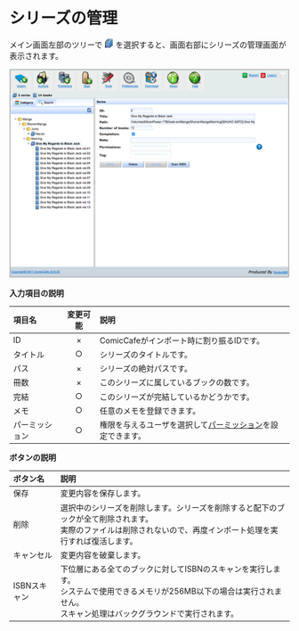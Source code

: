 # シリーズの管理
メイン画面左部のツリーで ![](https://raw.githubusercontent.com/burton999dev/ComicCafeHelp/master/images/server/icon/books.png) を選択すると、画面右部にシリーズの管理画面が表示されます。


<img src='https://raw.githubusercontent.com/burton999dev/ComicCafeHelp/master/images/en/server/Series.png' width='800px'/>


**入力項目の説明**
    
|項目名|変更可能|説明|
|:-----------|:-----------:|:------------|
ID|×|ComicCafeがインポート時に割り振るIDです。
タイトル|○|シリーズのタイトルです。
パス|×|シリーズの絶対パスです。
冊数|×|このシリーズに属しているブックの数です。
完結|○|このシリーズが完結しているかどうかです。
メモ|○|任意のメモを登録できます。
パーミッション|○|権限を与えるユーザを選択して[パーミッション](../Permission.mkd)を設定できます。

**ボタンの説明**

|ボタン名|説明|
|:-----------|:------------|
保存|変更内容を保存します。
削除|選択中のシリーズを削除します。シリーズを削除すると配下のブックが全て削除されます。<BR>実際のファイルは削除されないので、再度インポート処理を実行すれば復活します。
キャンセル|変更内容を破棄します。
ISBNスキャン|下位層にある全てのブックに対してISBNのスキャンを実行します。<BR>システムで使用できるメモリが256MB以下の場合は実行されません。<BR>スキャン処理はバックグラウンドで実行されます。
